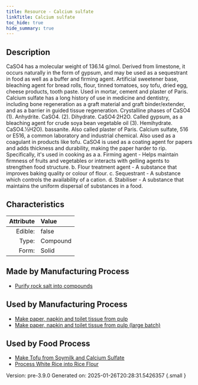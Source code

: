 ```yaml
---
title: Resource - Calcium sulfate
linkTitle: Calcium sulfate
toc_hide: true
hide_summary: true
---
```


## Description
&#10;&#9;&#9;CaSO4 has a molecular weight of 136.14 g/mol. Derived from limestone, it &#10;&#9;&#9;occurs naturally in the form of gypsum, and may be used as a sequestrant &#10;&#9;&#9;in food as well as a buffer and firming agent. Artificial sweetener base, &#10;&#9;&#9;bleaching agent for bread rolls, flour, tinned tomatoes, soy tofu, &#10;&#9;&#9;dried egg, cheese products, tooth paste. Used in mortar, &#10;&#9;&#9;cement and plaster of Paris. Calcium sulfate has a long history of use &#10;&#9;&#9;in medicine and dentistry, including bone regeneration as a graft material &#10;&#9;&#9;and graft binder/extender, and as a barrier in guided tissue regeneration.&#10;&#9;&#9;&#10;&#9;&#9;Crystalline phases of CaSO4 &#10;&#9;&#9;(1). Anhydrite. CaSO4.&#10;&#9;&#9;(2). Dihydrate. CaSO4·2H2O. Called gypsum, as a bleaching agent for crude&#10;&#9;&#9;     soya bean vegetable oil&#10;&#9; &#9;(3). Hemihydrate. CaSO4.1⁄2H2O). bassanite. Also called plaster of Paris.&#10;&#9; &#9;&#10;&#9; &#9;Calcium sulfate, 516 or E516, a common laboratory and industrial chemical. &#10;&#9; &#9;Also used as a coagulant in products like tofu.&#10;&#9; &#9;&#10;&#9; &#9;CaSO4 is used as a coating agent for papers and adds thickness and &#10;&#9; &#9;durability, making the paper harder to rip. &#10;&#10;&#9; &#9;Specifically, it&#39;s used in cooking as a &#10;&#9;&#9;a. Firming agent - Helps maintain firmness of fruits and vegetables or interacts with &#10;&#9;&#9;   gelling agents to strengthen food structure. &#10;&#9;&#9;b. Flour treatment agent - A substance that improves baking quality or colour of flour. &#10;&#9;&#9;c. Sequestrant - A substance which controls the availability of a cation. &#10;&#9;&#9;d. Stabiliser - A substance that maintains the uniform dispersal of substances in a food. &#10;&#9;

## Characteristics

| Attribute      | Value |
|--------:|:------|
|Edible:|false|
|Type:|Compound|
|Form:|Solid|
 
## Made by Manufacturing Process

- [Purify rock salt into compounds](/docs/definitions/process/purify-rock-salt-into-compounds)

## Used by Manufacturing Process

- [Make paper, napkin and toilet tissue from pulp](/docs/definitions/process/make-paper--napkin-and-toilet-tissue-from-pulp)
- [Make paper, napkin and toilet tissue from pulp (large batch)](/docs/definitions/process/make-paper--napkin-and-toilet-tissue-from-pulp--large-batch-)


    
## Used by Food Process

- [Make Tofu from Soymilk and Calcium Sulfate](/docs/definitions/food/make-tofu-from-soymilk-and-calcium-sulfate)
- [Process White Rice into Rice Flour](/docs/definitions/food/process-white-rice-into-rice-flour)


Version: pre-3.9.0 Generated on: 2025-01-26T20:28:31.5426357
{.small }
